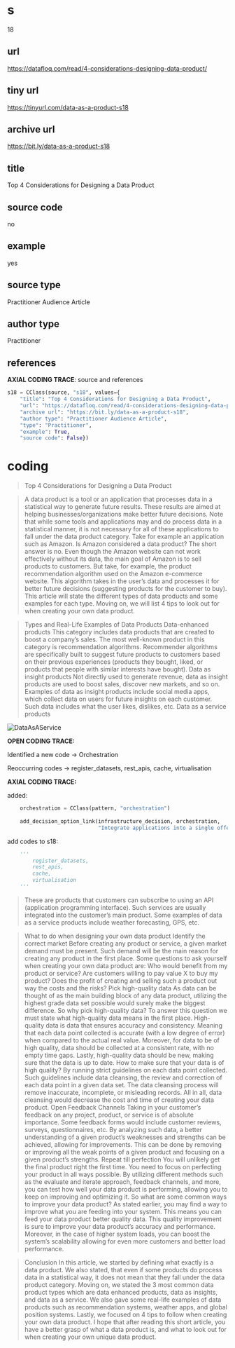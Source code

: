# s 
18
## url
https://datafloq.com/read/4-considerations-designing-data-product/
## tiny url
https://tinyurl.com/data-as-a-product-s18
## archive url
https://bit.ly/data-as-a-product-s18
## title
Top 4 Considerations for Designing a Data Product
## source code
no
## example
yes
## source type 
Practitioner Audience Article
## author type
Practitioner
## references

**AXIAL CODING TRACE**: source and references
``` python
s18 = CClass(source, "s18", values={
    "title": "Top 4 Considerations for Designing a Data Product",
    "url": "https://datafloq.com/read/4-considerations-designing-data-product/",
    "archive url": "https://bit.ly/data-as-a-product-s18",
    "author type": "Practitioner Audience Article",
    "type": "Practitioner",
    "example": True,
    "source code": False})
``` 

# coding

> Top 4 Considerations for Designing a Data Product

> A data product is a tool or an application that processes data in a statistical way to generate future results. These results are aimed at helping businesses/organizations make better future decisions. Note that while some tools and applications may and do process data in a statistical manner, it is not necessary for all of these applications to fall under the data product category.
Take for example an application such as Amazon. Is Amazon considered a data product? The short answer is no. Even though the Amazon website can not work effectively without its data, the main goal of Amazon is to sell products to customers. But take, for example, the product recommendation algorithm used on the Amazon e-commerce website. This algorithm takes in the user’s data and processes it for better future decisions (suggesting products for the customer to buy).
This article will state the different types of data products and some examples for each type. Moving on, we will list 4 tips to look out for when creating your own data product.

> Types and Real-Life Examples of Data Products
Data-enhanced products
This category includes data products that are created to boost a company’s sales. The most well-known product in this category is recommendation algorithms. Recommender algorithms are specifically built to suggest future products to customers based on their previous experiences (products they bought, liked, or products that people with similar interests have bought).
Data as insight products
Not directly used to generate revenue, data as insight products are used to boost sales, discover new markets, and so on. Examples of data as insight products include social media apps, which collect data on users for future insights on each customer. Such data includes what the user likes, dislikes, etc.
 Data as a service products

![DataAsAService](https://datafloq.com/wp-content/uploads/2022/09/image-2.png)

**OPEN CODING TRACE:**

Identified a new code -> Orchestration

Reoccurring codes -> register_datasets, rest_apis, cache, virtualisation

**AXIAL CODING TRACE:**

added:
``` python
    orchestration = CClass(pattern, "orchestration")
    
    add_decision_option_link(infrastructure_decision, orchestration,
                             "Integrate applications into a single offering") 
``` 

add codes to s18: 
``` python 
    '''
        register_datasets,
        rest_apis,
        cache, 
        virtualisation
    '''
```



> These are products that customers can subscribe to using an API (application programming interface). Such services are usually integrated into the customer’s main product. Some examples of data as a service products include weather forecasting, GPS, etc.

> What to do when designing your own data product
Identify the correct market
Before creating any product or service, a given market demand must be present. Such demand will be the main reason for creating any product in the first place. Some questions to ask yourself when creating your own data product are: Who would benefit from my product or service? Are customers willing to pay value X to buy my product? Does the profit of creating and selling such a product out way the costs and the risks?
Pick high-quality data
As data can be thought of as the main building block of any data product, utilizing the highest grade data set possible would surely make the biggest difference. So why pick high-quality data?
To answer this question we must state what high-quality data means in the first place. High-quality data is data that ensures accuracy and consistency. Meaning that each data point collected is accurate (with a low degree of error) when compared to the actual real value. Moreover, for data to be of high quality, data should be collected at a consistent rate, with no empty time gaps. Lastly, high-quality data should be new, making sure that the data is up to date.
How to make sure that your data is of high quality? By running strict guidelines on each data point collected. Such guidelines include data cleansing, the review and correction of each data point in a given data set. The data cleansing process will remove inaccurate, incomplete, or misleading records. All in all, data cleansing would decrease the cost and time of creating your data product.
Open Feedback Channels
Taking in your customer’s feedback on any project, product, or service is of absolute importance. Some feedback forms would include customer reviews, surveys, questionnaires, etc. By analyzing such data, a better understanding of a given product’s weaknesses and strengths can be achieved, allowing for improvements. This can be done by removing or improving all the weak points of a given product and focusing on a given product’s strengths.
Repeat till perfection
You will unlikely get the final product right the first time. You need to focus on perfecting your product in all ways possible. By utilizing different methods such as the evaluate and iterate approach, feedback channels, and more, you can test how well your data product is performing, allowing you to keep on improving and optimizing it.
So what are some common ways to improve your data product? As stated earlier, you may find a way to improve what you are feeding into your system. This means you can feed your data product better quality data. This quality improvement is sure to improve your data product’s accuracy and performance.
Moreover, in the case of higher system loads, you can boost the system’s scalability allowing for even more customers and better load performance.

> Conclusion
In this article, we started by defining what exactly is a data product. We also stated, that even if some products do process data in a statistical way, it does not mean that they fall under the data product category. Moving on, we stated the 3 most common data product types which are data enhanced products, data as insights, and data as a service.
We also gave some real-life examples of data products such as recommendation systems, weather apps, and global position systems. Lastly, we focused on 4 tips to follow when creating your own data product.
I hope that after reading this short article, you have a better grasp of what a data product is, and what to look out for when creating your own unique data product.

